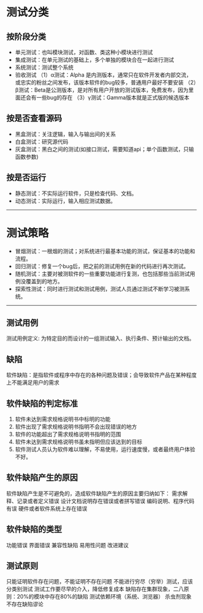 # 测试分类
## 按阶段分类
- 单元测试：也叫模块测试，对函数、类这种小模块进行测试
- 集成测试：在单元测试的基础上，多个单独的模块合在一起进行测试
- 系统测试：测试整个系统
- 验收测试
（1）α测试：Alpha 是内测版本，通常只在软件开发者内部交流，或忠实的粉丝之间发布，该版本软件的bug较多，普通用户最好不要安装
（2）β测试：Beta是公测版本，是对所有用户开放的测试版本，免费发布，因为里面还会有一些bug的存在
（3）γ测试：Gamma版本就是正式版的候选版本
## 按是否查看源码
- 黑盒测试：关注逻辑，输入与输出间的关系
- 白盒测试：研究源代码
- 灰盒测试：黑白之间的测试(如接口测试，需要知道api；单个函数测试，只输函数参数)
## 按是否运行
- 静态测试：不实际运行软件，只是检查代码、文档。
- 动态测试：实际运行，输入相应测试数据。
---
# 测试策略
- 冒烟测试：一根烟的测试；对系统进行最基本功能的测试，保证基本的功能和流程。
- 回归测试：修复一个bug后，把之前的测试用例在新的代码进行再次测试。
- 随机测试：主要对被测软件的一些重要功能进行复测，也包括那些当前测试用例没覆盖到的地方。
- 探索性测试：同时进行测试和测试用例，测试人员通过测试不断学习被测系统。
---
## 测试用例
测试用例定义: 为特定目的而设计的一组测试输入、执行条件、预计输出的文档。
## 缺陷
软件缺陷：是指软件或程序中存在的各种问题及错误；会导致软件产品在某种程度上不能满足用户的需求

## 软件缺陷的判定标准
1. 软件未达到需求规格说明书中标明的功能 
2. 软件出现了需求规格说明书指明不会出现错误的地方 
3. 软件的功能超出了需求规格说明书指明的范围
4. 软件未达到需求规格说明书虽未指明但应该达到的目标 
5. 软件测试人员认为软件难以理解，不易使用，运行速度慢，或者最终用户体验不好。
## 软件缺陷产生的原因
软件缺陷产生是不可避免的，造成软件缺陷产生的原因主要归纳如下： 
需求解释、记录或者定义错误 
设计文档说明存在错误或者拼写错误 
编码说明、程序代码有误 
硬件或者软件系统上存在错误

## 软件缺陷的类型
功能错误 
界面错误 
兼容性缺陷 
易用性问题 
改进建议

## 测试原则
只能证明软件存在问题，不能证明不存在问题
不能进行穷尽（穷举）测试，应该分类别测试
测试工作要尽早的介入，降低修复成本
缺陷存在集群现象，二八原则：20%的模块中存在80%的缺陷
测试依赖环境（系统、浏览器）
杀虫剂现象
不存在缺陷谬论